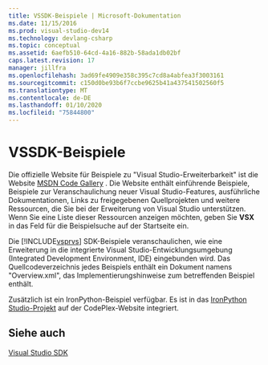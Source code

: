 ```yaml
---
title: VSSDK-Beispiele | Microsoft-Dokumentation
ms.date: 11/15/2016
ms.prod: visual-studio-dev14
ms.technology: devlang-csharp
ms.topic: conceptual
ms.assetid: 6aefb510-64cd-4a16-882b-58ada1db02bf
caps.latest.revision: 17
manager: jillfra
ms.openlocfilehash: 3ad69fe4909e358c395c7cd8a4abfea3f3003161
ms.sourcegitcommit: c150d0be93b6f7ccbe9625b41a437541502560f5
ms.translationtype: MT
ms.contentlocale: de-DE
ms.lasthandoff: 01/10/2020
ms.locfileid: "75844800"
---
```

# <a name="vssdk-samples"></a>VSSDK-Beispiele
Die offizielle Website für Beispiele zu "Visual Studio-Erweiterbarkeit" ist die Website [MSDN Code Gallery](https://code.msdn.microsoft.com/) . Die Website enthält einführende Beispiele, Beispiele zur Veranschaulichung neuer Visual Studio-Features, ausführliche Dokumentationen, Links zu freigegebenen Quellprojekten und weitere Ressourcen, die Sie bei der Erweiterung von Visual Studio unterstützen. Wenn Sie eine Liste dieser Ressourcen anzeigen möchten, geben Sie **VSX** in das Feld für die Beispielsuche auf der Startseite ein.  
  
 Die [!INCLUDE[vsprvs](../includes/vsprvs-md.md)] SDK-Beispiele veranschaulichen, wie eine Erweiterung in die integrierte Visual Studio-Entwicklungsumgebung (Integrated Development Environment, IDE) eingebunden wird. Das Quellcodeverzeichnis jedes Beispiels enthält ein Dokument namens "Overview.xml", das Implementierungshinweise zum betreffenden Beispiel enthält.  
  
 Zusätzlich ist ein IronPython-Beispiel verfügbar. Es ist in das [IronPython Studio-Projekt](https://ironpythonstudio.codeplex.com/) auf der CodePlex-Website integriert.  
  
## <a name="see-also"></a>Siehe auch  
 [Visual Studio SDK](../extensibility/visual-studio-sdk.md)
